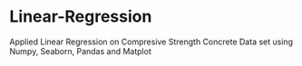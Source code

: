 # Linear-Regression
Applied Linear Regression on Compresive Strength Concrete Data set using Numpy, Seaborn, Pandas and Matplot
